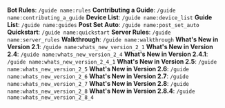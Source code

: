 **Bot Rules**: `/guide name:rules`
**Contributing a Guide**: `/guide name:contributing_a_guide`
**Device List**: `/guide name:device_list`
**Guide List**: `/guide name:guides`
**Post Set Auto**: `/guide name:post_set_auto`
**Quickstart**: `/guide name:quickstart`
**Server Rules**: `/guide name:server_rules`
**Walkthrough**: `/guide name:walkthrough`
**What's New in Version 2.1**: `/guide name:whats_new_version_2_1`
**What's New in Version 2.4**: `/guide name:whats_new_version_2_4`
**What's New in Version 2.4.1**: `/guide name:whats_new_version_2_4_1`
**What's New in Version 2.5**: `/guide name:whats_new_version_2_5`
**What's New in Version 2.6**: `/guide name:whats_new_version_2_6`
**What's New in Version 2.7**: `/guide name:whats_new_version_2_7`
**What's New in Version 2.8**: `/guide name:whats_new_version_2_8`
**What's New in Version 2.8.4**: `/guide name:whats_new_version_2_8_4`